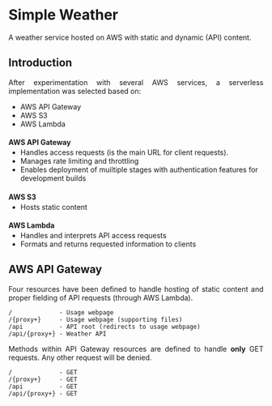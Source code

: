 <style>
h4:has(+ ul) {
  margin-bottom: 0.2em;
}
h4 + ul {
  margin-top: 0.2em;
}
p {
  text-align: justify
}
img {
    display: block;
    margin: auto;
}
</style>

# Simple Weather
A weather service hosted on AWS with static and dynamic (API) content.

## Introduction
After experimentation with several AWS services, a serverless implementation was selected based on:
- AWS API Gateway
- AWS S3
- AWS Lambda

#### AWS API Gateway
- Handles access requests (is the main URL for client requests).
- Manages rate limiting and throttling
- Enables deployment of muiltiple stages with authentication features for development builds

#### AWS S3
- Hosts static content

#### AWS Lambda
- Handles and interprets API access requests
- Formats and returns requested information to clients


## AWS API Gateway
Four resources have been defined to handle hosting of static content and proper fielding of API requests (through AWS Lambda).

~~~
/             - Usage webpage
/{proxy+}     - Usage webpage (supporting files)
/api          - API root (redirects to usage webpage)
/api/{proxy+} - Weather API
~~~

Methods within API Gateway resources are defined to handle **only** GET requests. Any other request will be denied.

~~~
/             - GET
/{proxy+}     - GET
/api          - GET
/api/{proxy+} - GET
~~~

